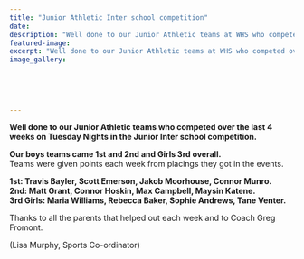 ```yaml
---
title: "Junior Athletic Inter school competition"
date: 
description: "Well done to our Junior Athletic teams at WHS who competed over the last 4 weeks on Tuesday Nights in the Junior Inter school competition..."
featured-image: 
excerpt: "Well done to our Junior Athletic teams at WHS who competed over the last 4 weeks on Tuesday Nights in the Junior Inter school competition."
image_gallery:
    
    
    
    
    
---
```


<p><strong>Well done to our Junior Athletic teams who competed over the last 4 weeks on Tuesday Nights in the Junior Inter school competition.&nbsp;</strong></p>
<p><strong>Our boys teams came 1st and 2nd and Girls 3rd overall. <br /></strong>Teams were given points each week from placings they got in the events.</p>
<p><strong>1st: Travis Bayler, Scott Emerson, Jakob Moorhouse, Connor Munro.</strong><br /><strong>2nd: Matt Grant, Connor Hoskin, Max Campbell, Maysin Katene.</strong><br /><strong>3rd Girls: Maria Williams, Rebecca Baker, Sophie Andrews, Tane Venter.&nbsp;</strong><span class="text_exposed_show"><br /></span></p>
<p><span class="text_exposed_show">Thanks to all the parents that helped out each week and to Coach Greg Fromont.</span></p>
<p><span class="text_exposed_show">(Lisa Murphy, Sports Co-ordinator)</span></p>

